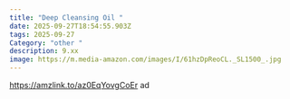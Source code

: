 ```yaml
---
title: "Deep Cleansing Oil "
date: 2025-09-27T18:54:55.903Z
tags: 2025-09-27
Category: "other "
description: 9.xx
image: https://m.media-amazon.com/images/I/61hzDpReoCL._SL1500_.jpg
---
```

https://amzlink.to/az0EqYovgCoEr ad